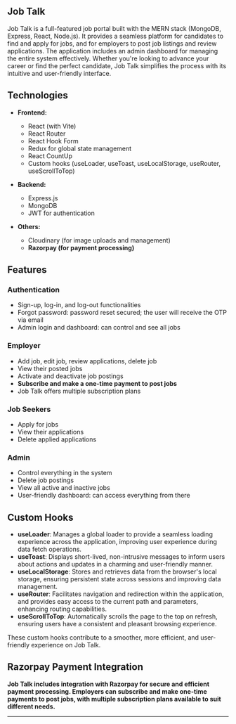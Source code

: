 ## Job Talk

Job Talk is a full-featured job portal built with the MERN stack (MongoDB, Express, React, Node.js). It provides a seamless platform for candidates to find and apply for jobs, and for employers to post job listings and review applications. The application includes an admin dashboard for managing the entire system effectively. Whether you're looking to advance your career or find the perfect candidate, Job Talk simplifies the process with its intuitive and user-friendly interface.

## Technologies

- **Frontend:**
  - React (with Vite)
  - React Router
  - React Hook Form
  - Redux for global state management
  - React CountUp
  - Custom hooks (useLoader, useToast, useLocalStorage, useRouter, useScrollToTop)

- **Backend:**
  - Express.js
  - MongoDB
  - JWT for authentication

- **Others:**
  - Cloudinary (for image uploads and management)
  - **Razorpay (for payment processing)**

## Features

### Authentication
- Sign-up, log-in, and log-out functionalities
- Forgot password: password reset secured; the user will receive the OTP via email
- Admin login and dashboard: can control and see all jobs

### Employer
- Add job, edit job, review applications, delete job
- View their posted jobs
- Activate and deactivate job postings
- **Subscribe and make a one-time payment to post jobs**
- Job Talk offers multiple subscription plans

### Job Seekers
- Apply for jobs
- View their applications
- Delete applied applications

### Admin
- Control everything in the system
- Delete job postings
- View all active and inactive jobs
- User-friendly dashboard: can access everything from there

## Custom Hooks

- **useLoader**: Manages a global loader to provide a seamless loading experience across the application, improving user experience during data fetch operations.
- **useToast**: Displays short-lived, non-intrusive messages to inform users about actions and updates in a charming and user-friendly manner.
- **useLocalStorage**: Stores and retrieves data from the browser's local storage, ensuring persistent state across sessions and improving data management.
- **useRouter**: Facilitates navigation and redirection within the application, and provides easy access to the current path and parameters, enhancing routing capabilities.
- **useScrollToTop**: Automatically scrolls the page to the top on refresh, ensuring users have a consistent and pleasant browsing experience.

These custom hooks contribute to a smoother, more efficient, and user-friendly experience on Job Talk.

## Razorpay Payment Integration

**Job Talk includes integration with Razorpay for secure and efficient payment processing. Employers can subscribe and make one-time payments to post jobs, with multiple subscription plans available to suit different needs.**

---


